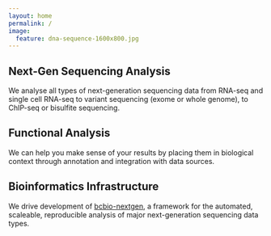 ```yaml
---
layout: home
permalink: /
image:
  feature: dna-sequence-1600x800.jpg
---
```


<div class="tiles">

<div class="tile">
  <h2 class="post-title">Next-Gen Sequencing Analysis</h2>
  <p class="post-excerpt">We analyse all types of next-generation sequencing data from RNA-seq and single cell RNA-seq to variant sequencing (exome or whole genome), to ChIP-seq or bisulfite sequencing.</p>
</div><!-- /.tile -->

<div class="tile">
  <h2 class="post-title">Functional Analysis</h2>
  <p class="post-excerpt">We can help you make sense of your results by placing them in biological context through annotation and integration with data sources.</p>
</div><!-- /.tile -->

<div class="tile">
  <h2 class="post-title">Bioinformatics Infrastructure</h2>
  <p class="post-excerpt">We drive development of <a href="https://bcbio-nextgen.readthedocs.io">bcbio-nextgen</a>, a framework for the automated, scaleable, reproducible analysis of major next-generation sequencing data types.</p>
</div><!-- /.tile -->

</div><!-- /.tiles -->
